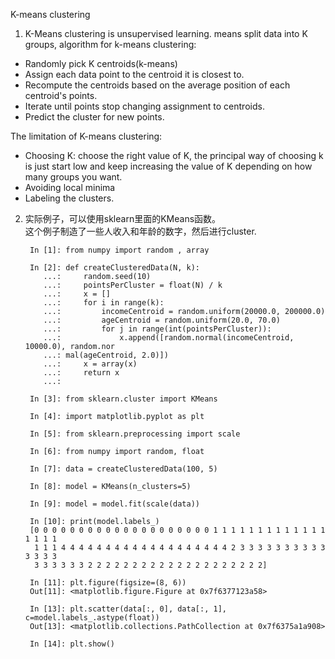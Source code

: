 K-means clustering

1. K-Means clustering is unsupervised learning. means split data into K groups,
algorithm for k-means clustering:  

- Randomly pick K centroids(k-means)
- Assign each data point to the centroid it is closest to.
- Recompute the centroids based on the average position of each centroid's points.
- Iterate until points stop changing assignment to centroids.
- Predict the cluster for new points.

The limitation of K-means clustering:  

- Choosing K:  choose the right value of K, the principal way of choosing k is just start low and keep increasing the value of K depending on how many groups you want.
- Avoiding local minima
- Labeling the clusters. 


2. 实际例子，可以使用sklearn里面的KMeans函数。  
这个例子制造了一些人收入和年龄的数字，然后进行cluster.  

        In [1]: from numpy import random , array 

        In [2]: def createClusteredData(N, k):
           ...:     random.seed(10)
           ...:     pointsPerCluster = float(N) / k 
           ...:     x = []
           ...:     for i in range(k):
           ...:         incomeCentroid = random.uniform(20000.0, 200000.0)
           ...:         ageCentroid = random.uniform(20.0, 70.0)
           ...:         for j in range(int(pointsPerCluster)):
           ...:             x.append([random.normal(incomeCentroid, 10000.0), random.nor
           ...: mal(ageCentroid, 2.0)])
           ...:     x = array(x)
           ...:     return x
           ...: 

        In [3]: from sklearn.cluster import KMeans

        In [4]: import matplotlib.pyplot as plt

        In [5]: from sklearn.preprocessing import scale

        In [6]: from numpy import random, float

        In [7]: data = createClusteredData(100, 5)

        In [8]: model = KMeans(n_clusters=5)

        In [9]: model = model.fit(scale(data))

        In [10]: print(model.labels_)
        [0 0 0 0 0 0 0 0 0 0 0 0 0 0 0 0 0 0 0 0 1 1 1 1 1 1 1 1 1 1 1 1 1 1 1 1 1
         1 1 1 4 4 4 4 4 4 4 4 4 4 4 4 4 4 4 4 4 4 4 2 3 3 3 3 3 3 3 3 3 3 3 3 3 3
         3 3 3 3 3 3 2 2 2 2 2 2 2 2 2 2 2 2 2 2 2 2 2 2 2 2]

        In [11]: plt.figure(figsize=(8, 6))
        Out[11]: <matplotlib.figure.Figure at 0x7f6377123a58>

        In [13]: plt.scatter(data[:, 0], data[:, 1], c=model.labels_.astype(float))
        Out[13]: <matplotlib.collections.PathCollection at 0x7f6375a1a908>

        In [14]: plt.show()


